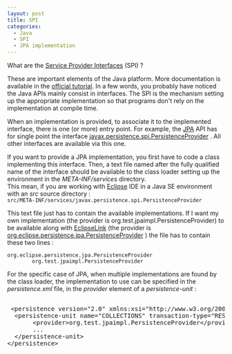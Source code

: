 ```yaml
--- 
layout: post 
title: SPI
categories:
  - Java
  - SPI
  - JPA implementation
--- 
```

<p>
What are the
	<a href="http://en.wikipedia.org/wiki/Service_provider_interface">Service
		Provider Interfaces</a> (SPI) ?
</p>
<p>
	These are important elements of the Java platform. More documentation is
	available in the <a
		href="http://docs.oracle.com/javase/tutorial/sound/SPI-intro.html">official
		tutorial</a>. In a few words, you probably have noticed the Java APIs
	mainly consist in interfaces. The SPI is the mechanism setting up the
	appropriate implementation so that programs don't rely on the
	implementation at compile time.
</p>
<p>
	When an implementation is provided, to associate it to the implemented
	interface, there is one (or more) entry point. For example, the <a
		href="http://en.wikipedia.org/wiki/Java_Persistence_API">JPA</a> API
	has for single point the interface <a
		href="http://docs.oracle.com/javaee/6/api/javax/persistence/spi/PersistenceProvider.html">javax.persistence.spi.PersistenceProvider</a>
	. All other interfaces are available via this one.
</p>
<p>
	If you want to provide a JPA implementation, you first have to code a
	class implementing this interface. Then, a text file named after the
	fully qualified name of the interface should be available to the class
	loader setting up the environment in the <i>META-INF/services</i>
	directory. <br /> This mean, if you are working with <a
		href="http://www.eclipse.org/">Eclipse</a> IDE in a Java SE
	environment with an <i>src</i> source directory : <br />
	<code>src/META-INF/services/javax.persistence.spi.PersistenceProvider</code>
</p>
<p>
	This text file just has to contain the available implementations. If I
	want my own implementation (the provider is
	org.test.jpaimpl.PersistenceProvider) to be available along with <a
		href="http://www.eclipse.org/eclipselink/">EclipseLink</a> (the
	provider is <a
		href="http://www.eclipse.org/eclipselink/api/2.3/org/eclipse/persistence/jpa/PersistenceProvider.html">org.eclipse.persistence.jpa.PersistenceProvider</a>
	) the file has to contain these two lines :&nbsp;
	<code></code>
</p>
<p>
	<code>org.eclipse.persistence.jpa.PersistenceProvider
		org.test.jpaimpl.PersistenceProvider</code>
</p>
<p>
	For the specific case of JPA, when multiple implementations are found
	by the class loader, the implementation to use can be specified in the
	<i>persistence.xml</i> file, in the <i>provider</i> element of a <i>persistence-unit</i>
	:
<p>
<pre>
	<br /> &lt;persistence version="2.0" xmlns:xsi="http://www.w3.org/2001/XMLSchema-instance" xmlns="http://java.sun.com/xml/ns/persistence" xsi:schemalocation="http://java.sun.com/xml/ns/persistence http://java.sun.com/xml/ns/persistence/persistence_2_0.xsd"&gt;<br />  &lt;persistence-unit name="COLLECTIONS" transaction-type="RESOURCE_LOCAL"&gt;<br />       &lt;provider>org.test.jpaimpl.PersistenceProvider&lt;/provider&gt;<br />       ...<br />  &lt;/persistence-unit&gt;<br />&lt;/persistence&gt;<br />
</pre>
</p>